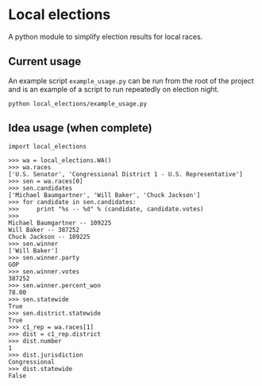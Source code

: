 # Local elections

A python module to simplify election results for local races.


## Current usage

An example script `example_usage.py` can be run from the root of the project and is an example of a script to run repeatedly on election night.

    python local_elections/example_usage.py

## Idea usage (when complete)

    import local_elections

    >>> wa = local_elections.WA()
    >>> wa.races
    ['U.S. Senator', 'Congressional District 1 - U.S. Representative']
    >>> sen = wa.races[0]
    >>> sen.candidates
    ['Michael Baumgartner', 'Will Baker', 'Chuck Jackson']
    >>> for candidate in sen.candidates:
    >>>     print "%s -- %d" % (candidate, candidate.votes)
    >>> 
    Michael Baumgartner -- 109225
    Will Baker -- 387252
    Chuck Jackson -- 109225
    >>> sen.winner
    ['Will Baker']
    >>> sen.winner.party
    GOP
    >>> sen.winner.votes
    387252
    >>> sen.winner.percent_won
    78.00
    >>> sen.statewide
    True
    >>> sen.district.statewide
    True
    >>> c1_rep = wa.races[1]
    >>> dist = c1_rep.district
    >>> dist.number
    1
    >>> dist.jurisdiction
    Congressional
    >>> dist.statewide
    False

